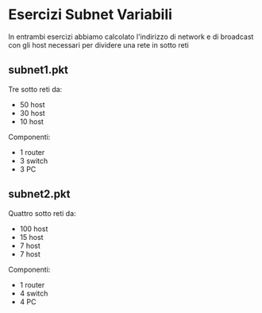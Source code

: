 # Esercizi Subnet Variabili
In entrambi esercizi abbiamo calcolato l'indirizzo di network e di broadcast con gli host necessari per dividere una rete in sotto reti

## subnet1.pkt
Tre sotto reti da:
 - 50 host
 - 30 host
 - 10 host
 
Componenti:
 - 1 router
 - 3 switch
 - 3 PC

## subnet2.pkt

Quattro sotto reti da:
 - 100 host
 - 15 host
 - 7 host
 - 7 host
 
Componenti:
 - 1 router
 - 4 switch
 - 4 PC
